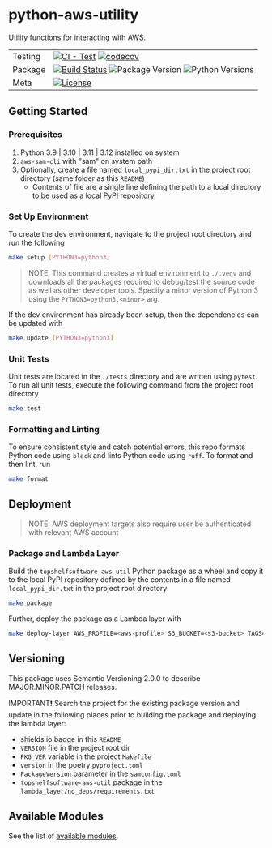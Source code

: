 # python-aws-utility

Utility functions for interacting with AWS.

| | |
| --- | --- |
| Testing | [![CI - Test](https://github.com/topshelfsoftware/python-aws-utility/actions/workflows/unit-tests.yaml/badge.svg)](https://github.com/topshelfsoftware/python-aws-utility/actions/workflows/unit-tests.yaml) [![codecov](https://codecov.io/gh/topshelfsoftware/python-aws-utility/graph/badge.svg?token=SK77CYUOBP)](https://codecov.io/gh/topshelfsoftware/python-aws-utility) |
| Package | [![Build Status](https://github.com/topshelfsoftware/python-aws-utility/actions/workflows/build.yaml/badge.svg)](https://github.com/topshelfsoftware/python-aws-utility/actions/workflows/build.yaml) ![Package Version](https://img.shields.io/badge/latest-v0.4.0-blue) ![Python Versions](https://img.shields.io/badge/python-3.9_%7C_3.10_%7C_3.11_%7C_3.12-blue?logo=python&logoColor=yellow) |
| Meta | [![License](https://img.shields.io/github/license/topshelfsoftware/python-aws-utility)](https://github.com/topshelfsoftware/python-aws-utility/blob/main/LICENSE) |

## Getting Started

### Prerequisites

1. Python 3.9 | 3.10 | 3.11 | 3.12 installed on system
2. `aws-sam-cli` with "sam" on system path
3. Optionally, create a file named `local_pypi_dir.txt` in the project root directory (same folder as this `README`)
    - Contents of file are a single line defining the path to a local directory to be used as a local PyPI repository.

### Set Up Environment

To create the dev environment, navigate to the project root directory and run the following

```bash
make setup [PYTHON3=python3]
```

>NOTE: This command creates a virtual environment to `./.venv` and downloads all the
packages required to debug/test the source code as well as other developer tools. Specify
a minor version of Python 3 using the `PYTHON3=python3.<minor>` arg.

If the dev environment has already been setup, then the dependencies can be updated with

```bash
make update [PYTHON3=python3]
```

### Unit Tests

Unit tests are located in the `./tests` directory and are written using `pytest`.
To run all unit tests, execute the following command from the project root directory

```bash
make test
```

### Formatting and Linting

To ensure consistent style and catch potential errors, this repo formats Python code using `black` and
lints Python code using `ruff`. To format and then lint, run

```bash
make format
```

## Deployment

>NOTE: AWS deployment targets also require user be authenticated with relevant AWS account

### Package and Lambda Layer

Build the `topshelfsoftware-aws-util` Python package as a wheel and copy it to the local PyPI repository defined by the contents in a file named `local_pypi_dir.txt` in the project root directory

```bash
make package
```

Further, deploy the package as a Lambda layer with

```bash
make deploy-layer AWS_PROFILE=<aws-profile> S3_BUCKET=<s3-bucket> TAGS="CustomerId={cid} ProjectId={pid}" [AWS_REGION=us-east-1]
```

## Versioning

This package uses Semantic Versioning 2.0.0 to describe MAJOR.MINOR.PATCH releases.

IMPORTANT❗
Search the project for the existing package version and update in the following places prior to building the package and deploying the lambda layer:

- shields.io badge in this `README`
- `VERSION` file in the project root dir
- `PKG_VER` variable in the project `Makefile`
- `version` in the poetry `pyproject.toml`
- `PackageVersion` parameter in the `samconfig.toml`
- `topshelfsoftware-aws-util` package in the `lambda_layer/no_deps/requirements.txt`

## Available Modules

See the list of [available modules](./docs/README.md#available-modules).
